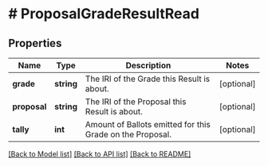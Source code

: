# # ProposalGradeResultRead

## Properties

Name | Type | Description | Notes
------------ | ------------- | ------------- | -------------
**grade** | **string** | The IRI of the Grade this Result is about. | [optional]
**proposal** | **string** | The IRI of the Proposal this Result is about. | [optional]
**tally** | **int** | Amount of Ballots emitted for this Grade on the Proposal. | [optional]

[[Back to Model list]](../../README.md#models) [[Back to API list]](../../README.md#endpoints) [[Back to README]](../../README.md)

